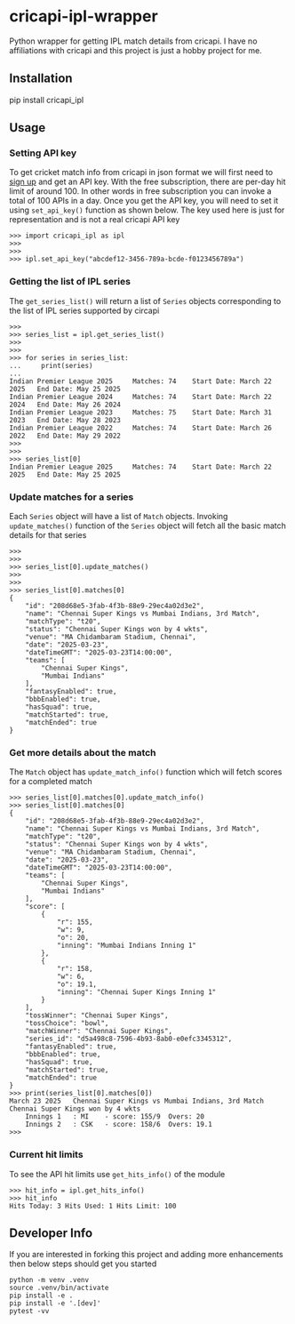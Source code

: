 # cricapi-ipl-wrapper
Python wrapper for getting IPL match details from cricapi. I have no affiliations with cricapi and this project is just a hobby project for me.

## Installation
pip install cricapi_ipl

## Usage
### Setting API key
To get cricket match info from cricapi in json format we will first need to [sign up](https://cricketdata.org/member.aspx) and get an API key. With the free subscription, there are per-day hit limit of around 100. In other words in free subscription you can invoke a total of 100 APIs in a day. Once you get the API key, you will need to set it using `set_api_key()` function as shown below. The key used here is just for representation and is not a real cricapi API key
```
>>> import cricapi_ipl as ipl
>>>
>>>
>>> ipl.set_api_key("abcdef12-3456-789a-bcde-f0123456789a")
```

### Getting the list of IPL series
The `get_series_list()` will return a list of `Series` objects corresponding to the list of IPL series supported by circapi
```
>>>
>>> series_list = ipl.get_series_list()
>>>
>>>
>>> for series in series_list:
...     print(series)
...
Indian Premier League 2025     Matches: 74    Start Date: March 22 2025   End Date: May 25 2025
Indian Premier League 2024     Matches: 74    Start Date: March 22 2024   End Date: May 26 2024
Indian Premier League 2023     Matches: 75    Start Date: March 31 2023   End Date: May 28 2023
Indian Premier League 2022     Matches: 74    Start Date: March 26 2022   End Date: May 29 2022
>>>
>>>
>>> series_list[0]
Indian Premier League 2025     Matches: 74    Start Date: March 22 2025   End Date: May 25 2025
```

### Update matches for a series
Each `Series` object will have a list of `Match` objects. Invoking `update_matches()` function of the `Series` object will fetch all the basic match details for that series
```
>>>
>>>
>>> series_list[0].update_matches()
>>>
>>>
>>> series_list[0].matches[0]
{
    "id": "208d68e5-3fab-4f3b-88e9-29ec4a02d3e2",
    "name": "Chennai Super Kings vs Mumbai Indians, 3rd Match",
    "matchType": "t20",
    "status": "Chennai Super Kings won by 4 wkts",
    "venue": "MA Chidambaram Stadium, Chennai",
    "date": "2025-03-23",
    "dateTimeGMT": "2025-03-23T14:00:00",
    "teams": [
        "Chennai Super Kings",
        "Mumbai Indians"
    ],
    "fantasyEnabled": true,
    "bbbEnabled": true,
    "hasSquad": true,
    "matchStarted": true,
    "matchEnded": true
}
```

### Get more details about the match
The `Match` object has `update_match_info()` function which will fetch scores for a completed match
```
>>> series_list[0].matches[0].update_match_info()
>>> series_list[0].matches[0]
{
    "id": "208d68e5-3fab-4f3b-88e9-29ec4a02d3e2",
    "name": "Chennai Super Kings vs Mumbai Indians, 3rd Match",
    "matchType": "t20",
    "status": "Chennai Super Kings won by 4 wkts",
    "venue": "MA Chidambaram Stadium, Chennai",
    "date": "2025-03-23",
    "dateTimeGMT": "2025-03-23T14:00:00",
    "teams": [
        "Chennai Super Kings",
        "Mumbai Indians"
    ],
    "score": [
        {
            "r": 155,
            "w": 9,
            "o": 20,
            "inning": "Mumbai Indians Inning 1"
        },
        {
            "r": 158,
            "w": 6,
            "o": 19.1,
            "inning": "Chennai Super Kings Inning 1"
        }
    ],
    "tossWinner": "Chennai Super Kings",
    "tossChoice": "bowl",
    "matchWinner": "Chennai Super Kings",
    "series_id": "d5a498c8-7596-4b93-8ab0-e0efc3345312",
    "fantasyEnabled": true,
    "bbbEnabled": true,
    "hasSquad": true,
    "matchStarted": true,
    "matchEnded": true
}
>>> print(series_list[0].matches[0])
March 23 2025   Chennai Super Kings vs Mumbai Indians, 3rd Match Chennai Super Kings won by 4 wkts
	Innings 1   : MI    - score: 155/9  Overs: 20
	Innings 2   : CSK   - score: 158/6  Overs: 19.1
>>>
```

### Current hit limits
To see the API hit limits use `get_hits_info()` of the module
```
>>> hit_info = ipl.get_hits_info()
>>> hit_info
Hits Today: 3 Hits Used: 1 Hits Limit: 100
```

## Developer Info
If you are interested in forking this project and adding more enhancements then below steps should get you started

```
python -m venv .venv
source .venv/bin/activate
pip install -e .
pip install -e '.[dev]'
pytest -vv
```
